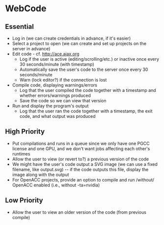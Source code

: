 # WebCode

## Essential
* Log in (we can create credentials in advance, if it's easier)
* Select a project to open (we can create and set up projects on the server in advance)
* Edit code - cf. http://ace.ajax.org
  * Log if the user is active (editing/scrolling/etc.) or inactive once every 30 seconds/minute (with timestamp)
  * Automatically save the user's code to the server once every 30 seconds/minute
  * Warn (lock editor?) if the connection is lost
* Compile code, displaying warnings/errors
  * Log that the user compiled the code together with a timestamp and whether errors/warnings produced
  * Save the code so we can view that version
* Run and display the program's output
  * Log that the user ran the code together with a timestamp, the exit code, and what output was produced

## High Priority
* Put compilations and runs in a queue since we only have one PGCC license and one GPU, and we don't want jobs affecting each other's runtimes
* Allow the user to view (or revert to?) a previous version of the code
* We might have the user's code output a SVG image (we can use a fixed filename, like output.svg) -- if the code outputs this file, display the image along with the output
* For OpenACC projects, provide an option to compile and run /without/ OpenACC enabled (i.e., without -ta=nvidia)

## Low Priority
* Allow the user to view an older version of the code (from previous compile)
